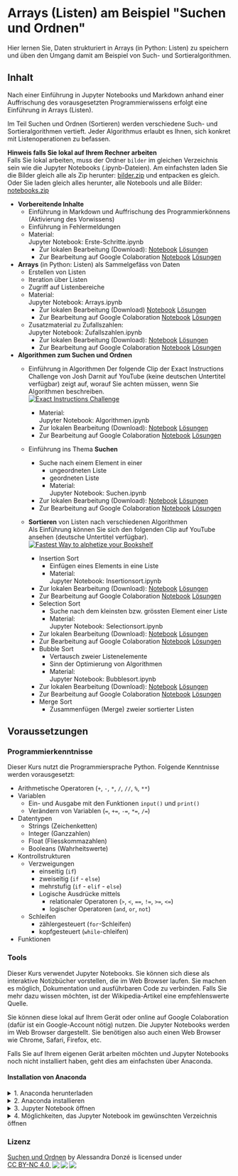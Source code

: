 # Arrays (Listen) am Beispiel "Suchen und Ordnen"

Hier lernen Sie, Daten strukturiert in Arrays (in Python: Listen) zu speichern und üben den Umgang damit am Beispiel von Such- und Sortieralgorithmen.

## Inhalt

Nach einer Einführung in Jupyter Notebooks und Markdown anhand einer Auffrischung des vorausgesetzten Programmierwissens erfolgt eine  Einführung in Arrays (Listen).

Im Teil Suchen und Ordnen (Sortieren) werden verschiedene Such- und Sortieralgorithmen vertieft. Jeder Algorithmus erlaubt es Ihnen, sich konkret mit Listenoperationen zu befassen.

**Hinweis falls Sie lokal auf Ihrem Rechner arbeiten**  
Falls Sie lokal arbeiten, muss der Ordner `bilder` im gleichen Verzeichnis sein wie die Jupyter Notebooks (.ipynb-Dateien). Am einfachsten laden Sie die Bilder gleich alle als Zip herunter: [bilder.zip](assets/bilder.zip) und entpacken es gleich. Oder Sie laden gleich alles herunter, alle Notebools und alle Bilder: [notebooks.zip](assets/notebooks.zip)

* **Vorbereitende Inhalte**
  * Einführung in Markdown und Auffrischung des Programmierkönnens (Aktivierung des Vorwissens)
  * Einführung in Fehlermeldungen
  * Material:  
  Jupyter Notebook: Erste-Schritte.ipynb  
    * Zur lokalen Bearbeitung (Download): [Notebook](assets/notebooks/Erste-Schritte.ipynb) [Lösungen](assets/notebooks/Erste-Schritte-Loesungen.ipynb)
    * Zur Bearbeitung auf Google Colaboration [Notebook](https://colab.research.google.com/github/donze-informatikunterricht/suchen-und-ordnen/blob/gh-pages/assets/notebooks/Erste-Schritte.ipynb) [Lösungen](https://colab.research.google.com/github/donze-informatikunterricht/suchen-und-ordnen/blob/gh-pages/assets/notebooks/solutions/Erste-Schritte-Loesungen.ipynb)
* **Arrays** (in Python: Listen) als Sammelgefäss von Daten
  * Erstellen von Listen
  * Iteration über Listen
  * Zugriff auf Listenbereiche
  * Material:  
   Jupyter Notebook: Arrays.ipynb  
    * Zur lokalen Bearbeitung (Download) [Notebook](assets/notebooks/Arrays.ipynb) [Lösungen](assets/notebooks/Arrays-Loesungen.ipynb)
    * Zur Bearbeitung auf Google Colaboration [Notebook](https://colab.research.google.com/github/donze-informatikunterricht/suchen-und-ordnen/blob/gh-pages/assets/notebooks/Arrays.ipynb) [Lösungen](https://colab.research.google.com/github/donze-informatikunterricht/suchen-und-ordnen/blob/gh-pages/assets/notebooks/solutions/Arrays-Loesungen.ipynb)
  * Zusatzmaterial zu Zufallszahlen:  
   Jupyter Notebook: Zufallszahlen.ipynb  
    * Zur lokalen Bearbeitung (Download): [Notebook](assets/notebooks/Zufallszahlen.ipynb) [Lösungen](assets/notebooks/Zufallszahlen-Loesungen.ipynb)
    * Zur Bearbeitung auf Google Colaboration [Notebook](https://colab.research.google.com/github/donze-informatikunterricht/suchen-und-ordnen/blob/gh-pages/assets/notebooks/Zufallszahlen.ipynb) [Lösungen](https://colab.research.google.com/github/donze-informatikunterricht/suchen-und-ordnen/blob/gh-pages/assets/notebooks/solutions/Zufallszahlen-Loesungen.ipynb)
* **Algorithmen zum Suchen und Ordnen**  
  * Einführung in Algorithmen
       Der folgende Clip der Exact Instructions Challenge von Josh Darnit auf YouTube (keine deutschen Untertitel verfügbar) zeigt auf, worauf Sie achten müssen, wenn Sie Algorithmen beschreiben.  
       [![Exact Instructions Challenge](https://img.youtube.com/vi/FN2RM-CHkuI/0.jpg)](https://youtu.be/FN2RM-CHkuI)

    * Material:  
      Jupyter Notebook: Algorithmen.ipynb  
    * Zur lokalen Bearbeitung (Download): [Notebook](assets/notebooks/Algorithmen.ipynb) [Lösungen](assets/notebooks/Algorithmen-Loesungen.ipynb)
    * Zur Bearbeitung auf Google Colaboration [Notebook](https://colab.research.google.com/github/donze-informatikunterricht/suchen-und-ordnen/blob/gh-pages/assets/notebooks/Algorithmen.ipynb) [Lösungen](https://colab.research.google.com/github/donze-informatikunterricht/suchen-und-ordnen/blob/gh-pages/assets/notebooks/solutions/Algorithmen-Loesungen.ipynb)

  * Einführung ins Thema **Suchen**
    * Suche nach einem Element in einer
      * ungeordneten Liste
      * geordneten Liste
      * Material:  
      Jupyter Notebook: Suchen.ipynb  
    * Zur lokalen Bearbeitung (Download): [Notebook](assets/notebooks/Suchen.ipynb) [Lösungen](assets/notebooks/Suchen-Loesungen.ipynb)
    * Zur Bearbeitung auf Google Colaboration [Notebook](https://colab.research.google.com/github/donze-informatikunterricht/suchen-und-ordnen/blob/gh-pages/assets/notebooks/Suchen.ipynb) [Lösungen](https://colab.research.google.com/github/donze-informatikunterricht/suchen-und-ordnen/blob/gh-pages/assets/notebooks/solutions/Suchen-Loesungen.ipynb)

  * **Sortieren** von Listen nach verschiedenen Algorithmen  
    Als Einführung können Sie sich den folgenden Clip auf YouTube ansehen (deutsche Untertitel verfügbar).  
   [![Fastest Way to alphetize your Bookshelf](https://img.youtube.com/vi/WaNLJf8xzC4/0.jpg)](https://youtu.be/WaNLJf8xzC4)
    * Insertion Sort
      * Einfügen eines Elements in eine Liste
      * Material:  
      Jupyter Notebook: Insertionsort.ipynb  
    * Zur lokalen Bearbeitung (Download): [Notebook](assets/notebooks/Insertionsort.ipynb) [Lösungen](assets/notebooks/Insertionsort-Loesungen.ipynb)
    * Zur Bearbeitung auf Google Colaboration [Notebook](https://colab.research.google.com/github/donze-informatikunterricht/suchen-und-ordnen/blob/gh-pages/assets/notebooks/Insertionsort.ipynb) [Lösungen](https://colab.research.google.com/github/donze-informatikunterricht/suchen-und-ordnen/blob/gh-pages/assets/notebooks/solutions/Insertionsort-Loesungen.ipynb)
    * Selection Sort
      * Suche nach dem kleinsten bzw. grössten Element einer Liste
      * Material:  
      Jupyter Notebook: Selectionsort.ipynb  
    * Zur lokalen Bearbeitung (Download): [Notebook](assets/notebooks/Selectionsort.ipynb) [Lösungen](assets/notebooks/Selectionsort-Loesungen.ipynb)
    * Zur Bearbeitung auf Google Colaboration [Notebook](https://colab.research.google.com/github/donze-informatikunterricht/suchen-und-ordnen/blob/gh-pages/assets/notebooks/Selectionsort.ipynb) [Lösungen](https://colab.research.google.com/github/donze-informatikunterricht/suchen-und-ordnen/blob/gh-pages/assets/notebooks/solutions/Selectionsort-Loesungen.ipynb)
    * Bubble Sort
      * Vertausch zweier Listenelemente
      * Sinn der Optimierung von Algorithmen
      * Material:  
      Jupyter Notebook: Bubblesort.ipynb  
    * Zur lokalen Bearbeitung (Download): [Notebook](assets/notebooks/Bubblesort.ipynb) [Lösungen](assets/notebooks/Bubblesort-Loesungen.ipynb)
    * Zur Bearbeitung auf Google Colaboration [Notebook](https://colab.research.google.com/github/donze-informatikunterricht/suchen-und-ordnen/blob/gh-pages/assets/notebooks/Bubblesort.ipynb) [Lösungen](https://colab.research.google.com/github/donze-informatikunterricht/suchen-und-ordnen/blob/gh-pages/assets/notebooks/solutions/Bubblesort-Loesungen.ipynb)
    * Merge Sort
      * Zusammenfügen (Merge) zweier sortierter Listen

## Voraussetzungen

### Programmierkenntnisse

Dieser Kurs nutzt die Programmiersprache Python. Folgende Kenntnisse werden vorausgesetzt:

* Arithmetische Operatoren (`+`, `-`, `*`, `/`, `//`, `%`, `**`)
* Variablen
  * Ein- und Ausgabe mit den Funktionen `input()` und `print()`
  * Verändern von Variablen (`=`, `+=`, `-=`, `*=`, `/=`)
* Datentypen
  * Strings (Zeichenketten)
  * Integer (Ganzzahlen)
  * Float (Fliesskommazahlen)
  * Booleans (Wahrheitswerte)
* Kontrollstrukturen
  * Verzweigungen 
    * einseitig (`if`)
    * zweiseitig (`if` - `else`)
    * mehrstufig (`if` - `elif` - `else`)
    * Logische Ausdrücke mittels
      * relationaler Operatoren (`>`, `<`, `==`, `!=`, `>=`, `<=`)
      * logischer Operatoren (`and`, `or`, `not`)
  * Schleifen
    * zählergesteuert (`for`-Schleifen)
    * kopfgesteuert (`while`-chleifen)
* Funktionen

### Tools

Dieser Kurs verwendet Jupyter Notebooks. Sie können sich diese als interaktive Notizbücher vorstellen, die im Web Browser laufen. Sie machen es möglich, Dokumentation und ausführbaren Code zu verbinden. Falls Sie mehr dazu wissen möchten, ist der Wikipedia-Artikel eine empfehlenswerte Quelle.

Sie können diese lokal auf Ihrem Gerät oder online auf Google Colaboration (dafür ist ein Google-Account nötig) nutzen. Die Jupyter Notebooks werden im Web Browser dargestellt. Sie benötigen also auch einen Web Browser wie Chrome, Safari, Firefox, etc.

Falls Sie auf Ihrem eigenen Gerät arbeiten möchten und Jupyter Notebooks noch nicht installiert haben, geht dies am einfachsten über Anaconda.

#### Installation von Anaconda

<details>
<summary>1. Anaconda herunterladen</summary>
   Sie können Anaconda <a href="https://www.anaconda.com/products/individual" target="_blank">hier herunterladen</a>.  
   <ul>
      <li>Die Individual-Lizenz ist für den Privat- und Ausbildungsbereich kostenlos.</li>
      <li>Ein Klick auf den Button "Download" unter dem obersten Abschnitt scrollt die Seite an den richtigen Ort.</li>
      <li>Wählen Sie das Download-File, das zu Ihrer Umgebung passt.
         <ul>
            <li>Für den <strong>Mac</strong> empfiehlt sich der graphische Installer.</li>
            <li><strong>Windows</strong>: Wenn Sie nicht sicher sind, ob Sie einen 32-bit- oder 64-bit-Prozessor haben:<br/>
                öffnen Sie ein Explorerfenster, Recktsklich auf "Die §ser PC" > Eigenschaften > Systemtyp.
               <img src="assets/images/contextmenue.png" alt="pfad" width="20%"/>
            <img src="assets/images/systeminfo.png" alt="pfad" width="60%"/>
            </li>
         </ul>
      </li>
   </ul>
</details>

<details>
   <summary>2. Anaconda installieren</summary>
   Folgen Sie den Instruktionen des Installers.  
   <ul>
      <li>Die entsprechenden Konfigurationen sollten bereits vorangewählt sein:
         <ul>
            <li>Install for: `Just me / Nur für mich installieren`</li>
            <li>Destination Folder (Pfad):<br/>
               <strong>Windows</strong>: `C:\users\IhrBenutzername\anaconda3`</li>
         </ul>
      </li>
      <li>Add Anaconda3 to my PATH environment variable</li>
      <li>Register Anaconda3 as my default Python 3.8: <it>Kein Haken</it> ist empfehlenswert, falls Sie noch andere Pythonprojekte mit anderen Tools verwenden.</li>
   </ul>
</details>


<details>
   <summary>3. Jupyter Notebook öffnen</summary>
   Es gibt verschiedene Möglichkeiten, wie Sie Jupyter Notebook starten können.
   <ul>
      <li>Am einfachsten starten Sie Jupyter über das Programm <it>Anaconda Navigator</it>.<br/>
         Öffnen Sie das Programm <it>Anaconda Navigator</it>.
         <ul>
            <li><strong>Mac</strong>:<br/>
               Sie finden es am einfachsten über die Spotlight-Suche mit [⌘ + Leertaste].</li>
            <li><strong>Windows</strong>:<br/>
               Sie finden es über den Startknopf bei den Programmen unter A: Anaconda.<br/>
               <img src="assets/images/launch-navigator.png" alt="launch-navigator" width="30%"/>
            </li>
         </ul>
      </li>
      <li>Im <strong>Anaconda Navigator</strong> finden Sie Jupyter und andere Tools.<br/>
         <img src="assets/images/anaconda-navigator.png" alt="anaconda-navigator"/>
         <ul>   
            <li>Starten Sie Jupyter über den Button "Launch".</li>
            <li>In Ihrem Standard-Web-Browser sollte sich nun Jupyter öffnen.</li>
         </ul>
      </li>
      <li><strong>Windows</strong>: Jupyter Notebook direkt aus dem Start-Menü starten<br/>
         Der Webbrowser wird sich selbst öffnen.<br/>
      <img src="assets/images/launch-jupyter.png" alt="launch-jupyter" width="30%"/></li>
   </ul>
</details>


<details>
   <summary>4. Möglichkeiten, das Jupyter Notebook im gewünschten Verzeichnis öffnen</summary>
   Sie haben die Möglichkeit, Ihr Jupyter Notebook direkt im Verzeichnis Ihrer Wahl zu öffnen.
   <ul>
      <li><strong>Mac</strong>:<br/>
         <ul>
            <li>Öffnen Sie das Terminal und gehen Sie direkt ins Verzeichnis Ihrer Wahl<br/>
               `cd ~/schule/informatik/jupyter`</li>
            <li>Starten Sie das Jupyter Notebook mit dem Befehl<br/>
               `jupyter notebook`</li>
         </ul>
      </li>
      <li><strong>Windows</strong>:
         <ul>
            <li>In diesem Beispiel ist das Verzeichnis: `C:\Users\User\Jupyter`<br/>
               (Benutzername: "User")</li>
            <li>Machen Sie einen Shortcut des Jupyter Launchers auf den auf dem Desktop.
               <ul>
                  <li>Rechtsklick darauf -> Properties</li>
                  <li>Nun können Sie in den Feldern Target bzw. Start in `%USERPROFILE%` bzw. `%HOMEPATH%` durch Ihren Pfad ersetzen:<br/>
                     <img src="assets/images/installation-path.png" alt="pfad" width="80%"/>
                  </li>
               </ul>
            </li>
         </ul>
      </li>
   </ul>

</details>  

### Lizenz

<a property="dct:title" rel="cc:attributionURL" href="https://donze-informatikunterricht.github.io/suchen-und-ordnen/">Suchen und Ordnen</a> by <span property="cc:attributionName">Alessandra Donzé</span> is licensed under <a href="http://creativecommons.org/licenses/by-nc/4.0/?ref=chooser-v1" target="_blank" rel="license noopener noreferrer" style="display:inline-block;">CC BY-NC 4.0 <img style="height:22px!important;margin-left:3px;vertical-align:text-bottom;" src="https://mirrors.creativecommons.org/presskit/icons/cc.svg?ref=chooser-v1"><img style="height:22px!important;margin-left:3px;vertical-align:text-bottom;" src="https://mirrors.creativecommons.org/presskit/icons/by.svg?ref=chooser-v1"><img style="height:22px!important;margin-left:3px;vertical-align:text-bottom;" src="https://mirrors.creativecommons.org/presskit/icons/nc.svg?ref=chooser-v1"></a>